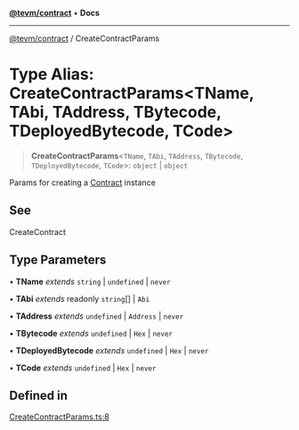 [**@tevm/contract**](../README.md) • **Docs**

***

[@tevm/contract](../globals.md) / CreateContractParams

# Type Alias: CreateContractParams\<TName, TAbi, TAddress, TBytecode, TDeployedBytecode, TCode\>

> **CreateContractParams**\<`TName`, `TAbi`, `TAddress`, `TBytecode`, `TDeployedBytecode`, `TCode`\>: `object` \| `object`

Params for creating a [Contract](Contract.md) instance

## See

CreateContract

## Type Parameters

• **TName** *extends* `string` \| `undefined` \| `never`

• **TAbi** *extends* readonly `string`[] \| `Abi`

• **TAddress** *extends* `undefined` \| `Address` \| `never`

• **TBytecode** *extends* `undefined` \| `Hex` \| `never`

• **TDeployedBytecode** *extends* `undefined` \| `Hex` \| `never`

• **TCode** *extends* `undefined` \| `Hex` \| `never`

## Defined in

[CreateContractParams.ts:8](https://github.com/evmts/tevm-monorepo/blob/main/packages/contract/src/CreateContractParams.ts#L8)
